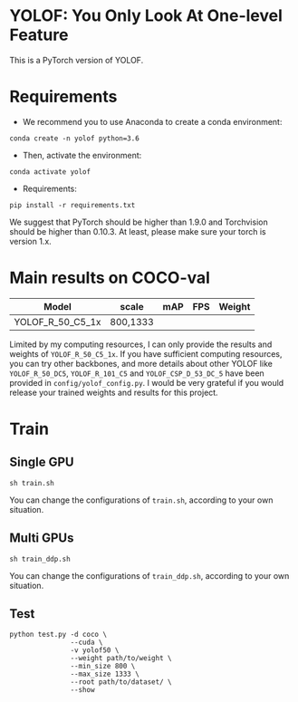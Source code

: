 # YOLOF: You Only Look At One-level Feature

This is a PyTorch version of YOLOF.

# Requirements
- We recommend you to use Anaconda to create a conda environment:
```Shell
conda create -n yolof python=3.6
```

- Then, activate the environment:
```Shell
conda activate yolof
```

- Requirements:
```Shell
pip install -r requirements.txt 
```

We suggest that PyTorch should be higher than 1.9.0 and Torchvision should be higher than 0.10.3. At least, please make sure your torch is version 1.x.

# Main results on COCO-val

| Model                                     |  scale     |   mAP   |  FPS  | Weight|
|-------------------------------------------|------------|---------|-------|-------|
| YOLOF_R_50_C5_1x                          |  800,1333  |         |       |       |

Limited by my computing resources, I can only provide the results and weights of `YOLOF_R_50_C5_1x`. If you have sufficient computing resources, you can try other backbones, and more details about other YOLOF like `YOLOF_R_50_DC5`, `YOLOF_R_101_C5` and `YOLOF_CSP_D_53_DC_5` have been provided in `config/yolof_config.py`. I would be very grateful if you would release your trained weights and results for this project.

# Train
## Single GPU
```Shell
sh train.sh
```

You can change the configurations of `train.sh`, according to your own situation.

## Multi GPUs
```Shell
sh train_ddp.sh
```

You can change the configurations of `train_ddp.sh`, according to your own situation.

## Test
```Shell
python test.py -d coco \
               --cuda \
               -v yolof50 \
               --weight path/to/weight \
               --min_size 800 \
               --max_size 1333 \
               --root path/to/dataset/ \
               --show
```
